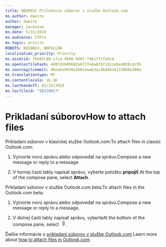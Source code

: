 ```yaml
---
title: 8000052 Priloženie súborov v službe Outlook.com
ms.author: daeite
author: daeite
manager: jackiesm
ms.date: 5/31/2018
ms.audience: ITPro
ms.topic: article
ROBOTS: NOINDEX, NOFOLLOW
localization_priority: Priority
ms.assetid: f6d43c80-cfca-4898-9567-746177cfadc4
ms.openlocfilehash: 448fd1b09682a672fe6a87bfcb1cebe4028c4c95
ms.sourcegitcommit: d6ea5e9458a2b8ceaab3ac4bd483e1130b9a398a
ms.translationtype: MT
ms.contentlocale: sk-SK
ms.lasthandoff: 01/15/2019
ms.locfileid: "28310617"
---
```

# <a name="how-to-attach-files"></a><span data-ttu-id="0cbb2-102">Prikladaní súborov</span><span class="sxs-lookup"><span data-stu-id="0cbb2-102">How to attach files</span></span>

<span data-ttu-id="0cbb2-103">Prikladaní súborov v klasickej službe Outlook.com:</span><span class="sxs-lookup"><span data-stu-id="0cbb2-103">To attach files in classic Outlook.com:</span></span>
  
1. <span data-ttu-id="0cbb2-104">Vytvorte novú správu alebo odpovedať na správu.</span><span class="sxs-lookup"><span data-stu-id="0cbb2-104">Compose a new message or reply to a message.</span></span>
    
2. <span data-ttu-id="0cbb2-105">V hornej časti tably napísať správu, vyberte položku **pripojiť**.</span><span class="sxs-lookup"><span data-stu-id="0cbb2-105">At the top of the compose pane, select **Attach**.</span></span> 
    
<span data-ttu-id="0cbb2-106">Prikladaní súborov v službe Outlook.com beta:</span><span class="sxs-lookup"><span data-stu-id="0cbb2-106">To attach files in the Outlook.com beta:</span></span>
  
1. <span data-ttu-id="0cbb2-107">Vytvorte novú správu alebo odpovedať na správu.</span><span class="sxs-lookup"><span data-stu-id="0cbb2-107">Compose a new message or reply to a message.</span></span>
    
2. <span data-ttu-id="0cbb2-108">V dolnej časti tably napísať správu, vyberte</span><span class="sxs-lookup"><span data-stu-id="0cbb2-108">At the bottom of the compose pane, select</span></span> ![Pripojiť](media/da223d01-5fe6-448c-a3a3-e2b5262da4b9.png)<span data-ttu-id="0cbb2-110">.</span><span class="sxs-lookup"><span data-stu-id="0cbb2-110"></span></span>
    
<span data-ttu-id="0cbb2-111">Ďalšie informácie o [prikladaní súborov v službe Outlook.com](https://go.microsoft.com/fwlink/p/?linkid=2001702&amp;clcid=0x409).</span><span class="sxs-lookup"><span data-stu-id="0cbb2-111">Learn more about [how to attach files in Outlook.com](https://go.microsoft.com/fwlink/p/?linkid=2001702&amp;clcid=0x409).</span></span>
  

